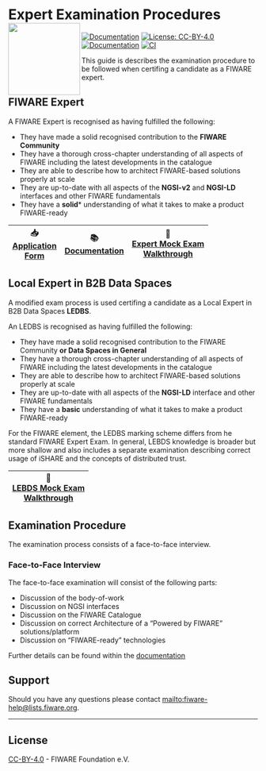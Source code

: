 # Expert Examination Procedures<img src="https://fiware.github.io//catalogue/img/fiware-black.png" width="145" align="left">

[![Documentation](https://nexus.lab.fiware.org/repository/raw/public/badges/chapters/documentation.svg)](https://fiware-expert-certification.rtfd.io)
[![License: CC-BY-4.0](https://img.shields.io/github/license/fiware/expert-certification.svg)](https://creativecommons.org/licenses/by/4.0/)
<br/>
[![Documentation](https://img.shields.io/readthedocs/fiware-expert-certification.svg)](https://fiware-expert-certification.rtfd.io)
[![CI](https://github.com/FIWARE/expert-certification/workflows/CI/badge.svg)](https://github.com/FIWARE/expert-certification/actions?query=workflow%3ACI)

This guide is describes the examination procedure to be followed when certifing a candidate as a FIWARE expert.

## FIWARE Expert

A FIWARE Expert is recognised as having fulfilled the following:

-   They have made a solid recognised contribution to the **FIWARE Community**
-   They have a thorough cross-chapter understanding of all aspects of FIWARE including the latest developments in the
    catalogue
-   They are able to describe how to architect FIWARE-based solutions properly at scale
-   They are up-to-date with all aspects of the **NGSI-v2** and **NGSI-LD** interfaces and other FIWARE fundamentals
-   They have a **solid*** understanding of what it takes to make a product FIWARE-ready


| :inbox_tray: <br> [Application<br>Form](https://docs.google.com/forms/d/e/1FAIpQLSdtShb-fMuLbYbd3f_fRmdoyHAh9KvP1v5Yhy0Yvz9tGRxVCw/viewform) | :books: <br/> [Documentation](https://fiware-expert-certification.rtfd.io) |  :movie_camera: <br> [Expert Mock Exam<br>Walkthrough](https://www.youtube.com/watch?v=6_JLn-69Z_8) |
| --------------------------------------------------------------------------------------------------------------------------------------------- | -------------------------------------------------------------------------- | -------------------------------------------------------------------------- |


## Local Expert in B2B Data Spaces

A modified exam process is used certifing a candidate as a Local Expert in B2B Data Spaces **LEDBS**.

An LEDBS is recognised as having fulfilled the following:

-   They have made a solid recognised contribution to the FIWARE Community **or Data Spaces in General**
-   They have a thorough cross-chapter understanding of all aspects of FIWARE including the latest developments in the
    catalogue
-   They are able to describe how to architect FIWARE-based solutions properly at scale
-   They are up-to-date with all aspects of the **NGSI-LD** interface and other FIWARE fundamentals
-   They have a **basic** understanding of what it takes to make a product FIWARE-ready

For the FIWARE element, the LEDBS marking scheme differs from  he standard FIWARE Expert Exam. In general, LEBDS knowledge
is broader but more shallow and also includes a separate examination describing correct usage of iSHARE and the
concepts of distributed trust.

|  :movie_camera: <br> [LEBDS Mock Exam<br>Walkthrough](https://www.youtube.com/watch?v=J38N832HRjM) |
| ---------------------------------------------------------------------------------------------------| 



## Examination Procedure

The examination process consists of a face-to-face interview.

### Face-to-Face Interview

The face-to-face examination will consist of the following parts:

-   Discussion of the body-of-work
-   Discussion on NGSI interfaces
-   Discussion on the FIWARE Catalogue
-   Discussion on correct Architecture of a “Powered by FIWARE” solutions/platform
-   Discussion on “FIWARE-ready” technologies

Further details can be found within the [documentation](https://fiware-expert-certification.rtfd.io)

## Support

Should you have any questions please contact [mailto:fiware-help@lists.fiware.org](mailto:fiware-help@lists.fiware.org).

---

## License

[CC-BY-4.0](LICENSE) - FIWARE Foundation e.V.

